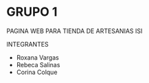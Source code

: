 ﻿# GRUPO 1
PAGINA WEB PARA TIENDA DE ARTESANIAS ISI
 
INTEGRANTES
- Roxana Vargas
- Rebeca Salinas
- Corina Colque